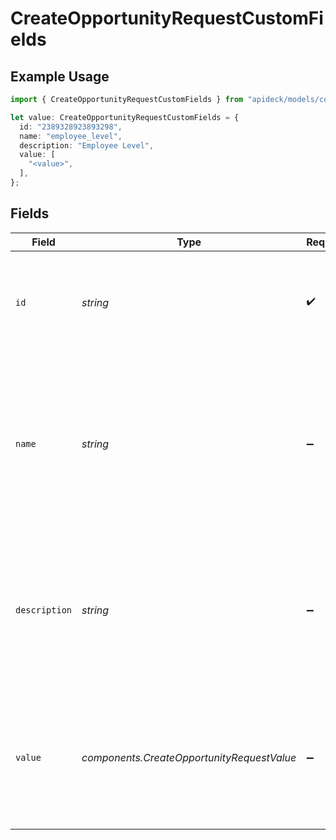 # CreateOpportunityRequestCustomFields

## Example Usage

```typescript
import { CreateOpportunityRequestCustomFields } from "apideck/models/components";

let value: CreateOpportunityRequestCustomFields = {
  id: "2389328923893298",
  name: "employee_level",
  description: "Employee Level",
  value: [
    "<value>",
  ],
};
```

## Fields

| Field                                                                                                                                                                                                                                                                                                                 | Type                                                                                                                                                                                                                                                                                                                  | Required                                                                                                                                                                                                                                                                                                              | Description                                                                                                                                                                                                                                                                                                           | Example                                                                                                                                                                                                                                                                                                               |
| --------------------------------------------------------------------------------------------------------------------------------------------------------------------------------------------------------------------------------------------------------------------------------------------------------------------- | --------------------------------------------------------------------------------------------------------------------------------------------------------------------------------------------------------------------------------------------------------------------------------------------------------------------- | --------------------------------------------------------------------------------------------------------------------------------------------------------------------------------------------------------------------------------------------------------------------------------------------------------------------- | --------------------------------------------------------------------------------------------------------------------------------------------------------------------------------------------------------------------------------------------------------------------------------------------------------------------- | --------------------------------------------------------------------------------------------------------------------------------------------------------------------------------------------------------------------------------------------------------------------------------------------------------------------- |
| `id`                                                                                                                                                                                                                                                                                                                  | *string*                                                                                                                                                                                                                                                                                                              | :heavy_check_mark:                                                                                                                                                                                                                                                                                                    | Unique identifier for the custom field. This ID is required to specify which custom field is being referenced, ensuring that the correct data is associated with the opportunity.                                                                                                                                     | 2389328923893298                                                                                                                                                                                                                                                                                                      |
| `name`                                                                                                                                                                                                                                                                                                                | *string*                                                                                                                                                                                                                                                                                                              | :heavy_minus_sign:                                                                                                                                                                                                                                                                                                    | The 'custom_fields.name' property specifies the name of a custom field associated with the opportunity. This allows users to define and identify custom attributes that are specific to their business needs. It is optional and should be a descriptive string that clearly conveys the purpose of the custom field. | employee_level                                                                                                                                                                                                                                                                                                        |
| `description`                                                                                                                                                                                                                                                                                                         | *string*                                                                                                                                                                                                                                                                                                              | :heavy_minus_sign:                                                                                                                                                                                                                                                                                                    | The 'custom_fields.description' property provides additional context or details about the custom field. It helps in understanding the purpose and usage of the custom field within the opportunity. This field is optional and should be a clear, informative string.                                                 | Employee Level                                                                                                                                                                                                                                                                                                        |
| `value`                                                                                                                                                                                                                                                                                                               | *components.CreateOpportunityRequestValue*                                                                                                                                                                                                                                                                            | :heavy_minus_sign:                                                                                                                                                                                                                                                                                                    | The 'custom_fields.value' property holds the actual data or value for the custom field. This is where users input the specific information that the custom field is meant to capture. It is optional and should match the expected data type for the custom field.                                                    |                                                                                                                                                                                                                                                                                                                       |